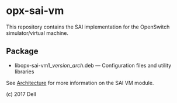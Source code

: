 # opx-sai-vm
This repository contains the SAI implementation for the OpenSwitch simulator/virtual machine.

## Package
- libopx-sai-vm1\_*version*\_*arch*.deb — Configuration files and utility libraries  

See [Architecture](https://github.com/open-switch/opx-docs/wiki/Architecture) for more information on the SAI VM module.

(c) 2017 Dell
